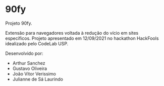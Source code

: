 # 90fy

Projeto 90fy.

Extensão para navegadores voltada à redução do vício em sites específicos.
Projeto apresentado em 12/09/2021 no hackathon HackFools idealizado pelo CodeLab USP.

Desenvolvido por:
- Arthur Sanchez
- Gustavo Oliveira
- João Vitor Verissimo
- Julianne de Sá Laurindo
